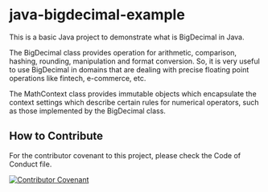 # java-bigdecimal-example
This is a basic Java project to demonstrate what is BigDecimal in Java.

The BigDecimal class provides operation for arithmetic, comparison, hashing, rounding, manipulation and format conversion. So, it is very useful to use BigDecimal in domains that are dealing with precise floating point operations like fintech, e-commerce, etc.

The MathContext class provides immutable objects which encapsulate the context settings which describe certain rules for numerical operators, such as those implemented by the BigDecimal class.

## How to Contribute

For the contributor covenant to this project, please check the Code of Conduct file.

[![Contributor Covenant](https://img.shields.io/badge/Contributor%20Covenant-2.1-4baaaa.svg)](CODE_OF_CONDUCT.md)